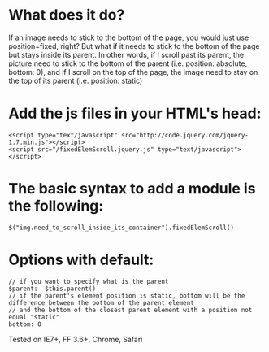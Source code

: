 What does it do?
================

If an image needs to stick to the bottom of the page, you would just use position=fixed, right?
But what if it needs to stick to the bottom of the page but stays inside its parent.
In other words, if I scroll past its parent, the picture need to stick to the bottom of the parent (i.e. position: absolute, bottom: 0),
and if I scroll on the top of the page, the image need to stay on the top of its parent (i.e. position: static)

Add the js files in your HTML's head: 
=====================================

    <script type="text/javascript" src="http://code.jquery.com/jquery-1.7.min.js"></script>
    <script src="/fixedElemScroll.jquery.js" type="text/javascript"></script>

The basic syntax to add a module is the following:
==================================================

    $("img.need_to_scroll_inside_its_container").fixedElemScroll()

Options with default:
=====================

    // if you want to specify what is the parent
    $parent:  $this.parent()
    // if the parent's element position is static, bottom will be the difference between the bottom of the parent element
    // and the bottom of the closest parent element with a position not equal "static"
    bottom: 0

Tested on IE7+, FF 3.6+, Chrome, Safari